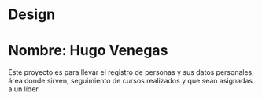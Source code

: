 # Design

# Nombre: Hugo Venegas

Este proyecto es para llevar el registro de personas y sus datos personales, área donde sirven, seguimiento de cursos realizados y que sean asignadas a un líder.
